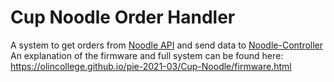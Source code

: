 # Cup Noodle Order Handler
A system to get orders from [Noodle API](https://github.com/jonaskaz/Noodle-API) and send data to [Noodle-Controller](https://github.com/jonaskaz/Noodle-Controller)  
An explanation of the firmware and full system can be found here: https://olincollege.github.io/pie-2021-03/Cup-Noodle/firmware.html
